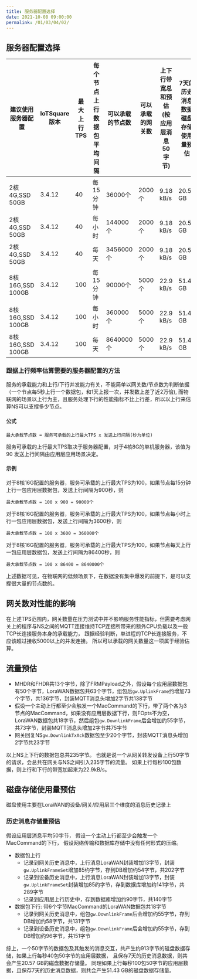 ```yaml
---
title: 服务器配置选择
date: 2021-10-08 09:00:00
permalink: /01/03/04/02/
---
```



## 服务器配置选择


| 建议使用服务器配置       | IoTSquare版本 | 最大上行TPS | 每个节点上行数据包平均间隔 | 可以承载的节点数 | 可以承载的网关数 | 上下行带宽总和预估(按应用层消息50字节) | 7天的历史消息数据磁盘存储使用量预估 | 
|-----------------|-------------|---------|---------------|----------|-------|-----------------------|--------------------|
| 2核4G,SSD 50GB   | 3.4.12      | 40      | 每15分钟         | 36000个   | 2000个 | 9.18 kB/s             | 20.57 GB           |
| 2核4G,SSD 50GB   |  3.4.12             | 40      | 每小时           | 144000个  | 2000个 | 9.18 kB/s             | 20.57 GB           | 
| 2核4G,SSD 50GB   |   3.4.12            | 40      | 每天            | 3456000个 | 2000个 | 9.18 kB/s             | 20.57 GB           | 
| 8核16G,SSD 100GB |    3.4.12           | 100     | 每15分钟         | 90000个   | 5000个 | 22.9 kB/s             | 51.43 GB           | 
| 8核16G,SSD 100GB      |    3.4.12           | 100     | 每小时           | 360000个  | 5000个 | 22.9 kB/s             | 51.43 GB           |
| 8核16G,SSD 100GB      |     3.4.12          | 100     | 每天            | 8640000个 | 5000个 | 22.9 kB/s             | 51.43 GB           |


### 跟据上行频率估算需要的服务器配置的方法
服务的承载能力和上行/下行并发能力有关，不能简单以网关数/节点数为判断依据（一个节点每5秒上行一个数据包，和1天上报一次，并发数上差了近2万倍),
而物联网的场景以上行为主，且服务处理下行的性能指标不比上行差，所以以上行来估算NS可以支撑多少节点。

#### 公式
`最大承载节点数 = 服务可承载的上行最大TPS x 发送上行间隔(秒为单位)`

服务可承载的上行最大TPS取决于服务器配置，对于4核8G的单机服务器，该值为90
发送上行间隔由应用层应用场景决定。

#### 示例
对于8核16G配置的服务器，服务可承载的上行最大TPS为100，如果节点每15分钟上行一包应用层数据包，发送上行间隔为900秒，则

`最大承载节点数 = 100 x 900 = 90000个`

对于8核16G配置的服务器，服务可承载的上行最大TPS为100，如果节点每小时上行一包应用层数据包，发送上行间隔为3600秒，则

`最大承载节点数 = 100 x 3600 = 360000个`

对于8核16G配置的服务器，服务可承载的上行最大TPS为100，如果节点每天上行一包应用层数据包，发送上行间隔为86400秒，则

`最大承载节点数 = 100 x 86400 = 8640000个`

上述数据可见，在物联网的低频场景下，在数据没有集中爆发的前提下，是可以支撑很大量的节点数的。

## 网关数对性能的影响
在上述TPS范围内，网关数量在压力测试中并不影响服务性能指标，但需要考虑网关上的程序与NS之间的MQTT连接维持TCP连接所带来的额外CPU负载以及一般TCP长连接服务本身的承载能力，
跟据经验判断，单进程的TCP长连接服务，不应该超过接收5000以上的并发连接。
所以可以承载的网关数量这一项属于经验估算。

## 流量预估
* MHDR和FHDR共13个字节，除了FRMPayload之外，假设每个应用层数据包有50个字节，LoraWAN数据包共63个字节，组包后`gw.UplinkFrame`约增加73个字节，共136字节，封装MQTT消息头增加2字节共138字节
* 假设一个主动上行都至少会触发一个MacCommand的下行，带了两个各为3节点的MacCommand，如果没有应用层数据下行，则FOpts不为空，LoraWAN数据包共18字节，然后组包`gw.DownlinkFrame`后会增加约55字节，共73字节，封装MQTT消息头增加2字节共75字节
* 网关回复NS`gw.DownlinkTxAck`数据包至少20个字节，封装MQTT消息头增加2字节共23字节

以上NS上下行的数据包总共235字节。
也就是说一个从网关转发设备上行50字节的请求，会总共在网关与NS之间引入235字节的流量。
如果上行每秒100包数据，则上行和下行的带宽加起来为22.9kB/s。

## 磁盘存储使用量预估
磁盘使用主要在LoraWAN的设备/网关/应用层三个维度的消息历史记录上

### 历史消息存储量预估
假设应用层消息平均50字节，
假设一个主动上行都至少会触发一个MacCommand的下行，
假设网络传输和数据库存储中没有任何形式的压缩。

* 数据包上行
  * 记录到网关历史消息中，上行消息LoraWAN封装增加13字节，封装`gw.UplinkFrameSet`增加85约字节，存到DB增加约54字节，共202字节
  * 记录到设备历史消息中，上行消息LoraWAN封装增加13字节，封装`gw.UplinkFrameSet`封装增加85约字节，存到数据库增加约141字节，共289字节
  * 记录到应用层上行历史中，存到数据库增加约90字节，共140字节
* 数据包下行: 带6个字节MacCommand的LoraWAN数据包共18字节
  * 记录到网关历史消息中，组包`gw.DownlinkFrame`后会增加约55字节，存到DB增加约58字节，共131字节
  * 记录到设备历史消息中，组包`gw.DownlinkFrame`后会增加约55字节，存到DB增加约96字节，共151字节

综上，一个50字节的数据包及其触发的消息交互，共产生约913字节的磁盘数据存储，如果上行每秒40包50字节的应用层数据，
且保存7天的历史消息数据，则共会产生20.57 GB的磁盘数据存储量。
同理如果上行每秒100包50字节的应用层数据，且保存7天的历史消息数据，则共会产生51.43 GB的磁盘数据存储量。
